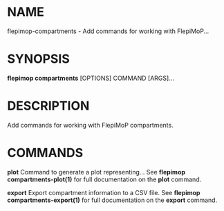 # NAME

flepimop-compartments - Add commands for working with FlepiMoP\...

# SYNOPSIS

**flepimop compartments** \[OPTIONS\] COMMAND \[ARGS\]\...

# DESCRIPTION

Add commands for working with FlepiMoP compartments.

# COMMANDS

**plot** Command to generate a plot representing\... See **flepimop
compartments-plot(1)** for full documentation on the **plot** command.

**export** Export compartment information to a CSV file. See **flepimop
compartments-export(1)** for full documentation on the **export**
command.
